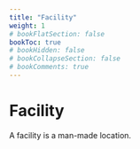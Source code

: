 ```yaml
---
title: "Facility"
weight: 1
# bookFlatSection: false
bookToc: true
# bookHidden: false
# bookCollapseSection: false
# bookComments: true
---
```


# Facility

A facility is a man-made location.